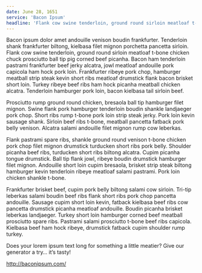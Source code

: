 ```yaml
---
date: June 28, 1651
service: 'Bacon Ipsum'
headline: 'Flank cow swine tenderloin, ground round sirloin meatloaf t-bone chicken chuck prosciutto ball tip pig corned beef picanha'
---
```


Bacon ipsum dolor amet andouille venison boudin frankfurter. Tenderloin shank frankfurter biltong, kielbasa filet mignon porchetta pancetta sirloin. Flank cow swine tenderloin, ground round sirloin meatloaf t-bone chicken chuck prosciutto ball tip pig corned beef picanha. Bacon ham tenderloin pastrami frankfurter beef jerky alcatra, jowl meatloaf andouille pork capicola ham hock pork loin. Frankfurter ribeye pork chop, hamburger meatball strip steak kevin short ribs meatloaf drumstick flank bacon brisket short loin. Turkey ribeye beef ribs ham hock picanha meatball chicken alcatra. Tenderloin hamburger pork loin, bacon kielbasa tail sirloin beef.

Prosciutto rump ground round chicken, bresaola ball tip hamburger filet mignon. Swine flank pork hamburger tenderloin boudin shankle landjaeger pork chop. Short ribs rump t-bone pork loin strip steak jerky. Pork loin kevin sausage shank. Sirloin beef ribs t-bone, meatball pancetta fatback pork belly venison. Alcatra salami andouille filet mignon rump cow leberkas.

Flank pastrami spare ribs, shankle ground round venison t-bone chicken pork chop filet mignon drumstick turducken short ribs pork belly. Shoulder picanha beef ribs, turducken short ribs biltong alcatra. Cupim picanha tongue drumstick. Ball tip flank jowl, ribeye boudin drumstick hamburger filet mignon. Andouille short loin cupim bresaola, brisket strip steak biltong hamburger kevin tenderloin ribeye meatloaf salami pastrami. Pork loin chicken shankle t-bone.

Frankfurter brisket beef, cupim pork belly biltong salami cow sirloin. Tri-tip leberkas salami boudin beef ribs flank short ribs pork chop pancetta andouille. Sausage cupim short loin kevin, fatback kielbasa beef ribs cow pancetta drumstick picanha meatloaf andouille. Boudin picanha brisket leberkas landjaeger. Turkey short loin hamburger corned beef meatball prosciutto spare ribs. Pastrami salami prosciutto t-bone beef ribs capicola. Kielbasa beef ham hock ribeye, drumstick fatback cupim shoulder rump turkey.

Does your lorem ipsum text long for something a little meatier? Give our generator a try… it’s tasty!

http://baconipsum.com/
